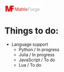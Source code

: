 <img src="/branding/logo1.png" width="25%" height="25%">

# Things to do:

 - Language support
   - Python / In progress
   - Julia / In progress
   - JavaScript / To do
   - Lua / To do
